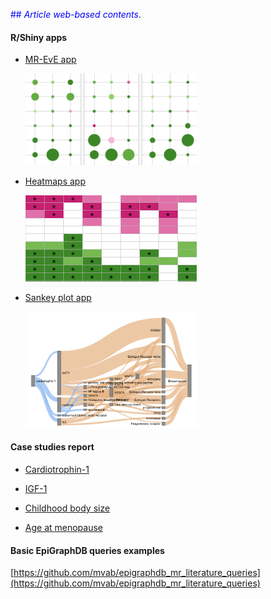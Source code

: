 

<span style="color:blue">## _Article web-based contents_</span>.

#### R/Shiny apps

* [MR-EvE app](https://mvab.shinyapps.io/brca-miner/)

  <img src="content/figs/app1.png" width="275"/>



* [Heatmaps app](https://mvab.shinyapps.io/MR_heatmaps/)

  ![Image](content/figs/app2.png)



* [Sankey plot app](https://mvab.shinyapps.io/literature_overlap_sankey/)


  <img src="content/figs/app3.png" width="275"/>


#### Case studies report


* [Cardiotrophin-1](content/case_study_report_Cardiotrophin-1.html)

* [IGF-1](content/case_study_report_IGF-1.html)

* [Childhood body size](content/case_study_report_Childhood_body_size.html)

* [Age at menopause](content/case_study_report_Age_at_menopause.html)


#### Basic EpiGraphDB queries examples

[https://github.com/mvab/epigraphdb_mr_literature_queries](https://github.com/mvab/epigraphdb_mr_literature_queries)





